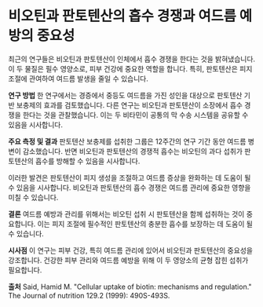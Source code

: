 # 비오틴과 판토텐산의 흡수 경쟁과 여드름 예방의 중요성

최근의 연구들은 비오틴과 판토텐산이 인체에서 흡수 경쟁을 한다는 것을 밝혀냈습니다.
이 두 물질은 필수 영양소로, 피부 건강에 중요한 역할을 합니다. 특히, 판토텐산은 피지 조절에 관여하여 여드름 발생을 줄일 수 있습니다. 

**연구 방법**
한 연구에서는 경증에서 중등도 여드름을 가진 성인을 대상으로 판토텐산 기반 보충제의 효과를 검토했습니다.
다른 연구는 비오틴과 판토텐산이 소장에서 흡수 경쟁을 한다는 것을 관찰했습니다. 이는 두 비타민이 공통의 막 수송 시스템을 공유할 수 있음을 시사합니다.

**주요 측정 및 결과**
판토텐산 보충제를 섭취한 그룹은 12주간의 연구 기간 동안 여드름 병변이 감소했습니다.
반면 비오틴과 판토텐산의 경쟁적 흡수는 비오틴의 과다 섭취가 판토텐산의 흡수를 방해할 수 있음을 시사합니다.

이러한 발견은 판토텐산이 피지 생성을 조절하고 여드름 증상을 완화하는 데 도움이 될 수 있음을 시사합니다.
비오틴과 판토텐산의 흡수 경쟁은 여드름 관리에 중요한 영향을 미칠 수 있습니다.

**결론** 
여드름 예방과 관리를 위해서는 비오틴 섭취 시 판토텐산을 함께 섭취하는 것이 중요합니다. 이는 피지 조절에 필수적인 판토텐산의 충분한 흡수를 보장하는 데 도움이 될 수 있습니다.

**시사점** 
이 연구는 피부 건강, 특히 여드름 관리에 있어서 비오틴과 판토텐산의 중요성을 강조합니다. 건강한 피부 관리와 여드름 예방을 위해 이 두 영양소의 균형 잡힌 섭취가 필요합니다.

**출처**
Said, Hamid M. "Cellular uptake of biotin: mechanisms and regulation." The Journal of nutrition 129.2 (1999): 490S-493S.

<!--stackedit_data:
eyJoaXN0b3J5IjpbMjEyNzkyMTk1XX0=
-->